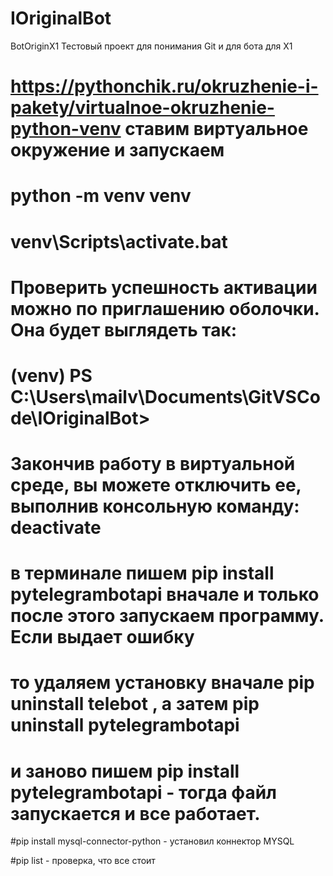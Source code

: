 # IOriginalBot
BotOriginX1
Тестовый проект для понимания Git и для бота для X1
# https://pythonchik.ru/okruzhenie-i-pakety/virtualnoe-okruzhenie-python-venv ставим виртуальное окружение и запускаем
# python -m venv venv
# venv\Scripts\activate.bat
# Проверить успешность активации можно по приглашению оболочки. Она будет выглядеть так:
# (venv) PS C:\Users\mailv\Documents\GitVSCode\IOriginalBot>

# Закончив работу в виртуальной среде, вы можете отключить ее, выполнив консольную команду: deactivate

# в терминале пишем pip install pytelegrambotapi вначале и только после этого запускаем программу. Если выдает ошибку
# то удаляем установку вначале pip uninstall telebot , а затем pip uninstall pytelegrambotapi
# и заново пишем pip install pytelegrambotapi - тогда файл запускается и все работает.

#pip install mysql-connector-python - установил коннектор MYSQL

#pip list - проверка, что все стоит

<!-- Если надо будет уже готовый код слить с уже готовым репозиторием, то вроде как надо:
…or push an existing repository from the command line
git remote add origin https://github.com/V-Proskurin/https---github.com-V-Proskurin-DBBOT.git
git branch -M main
git push -u origin main -->
